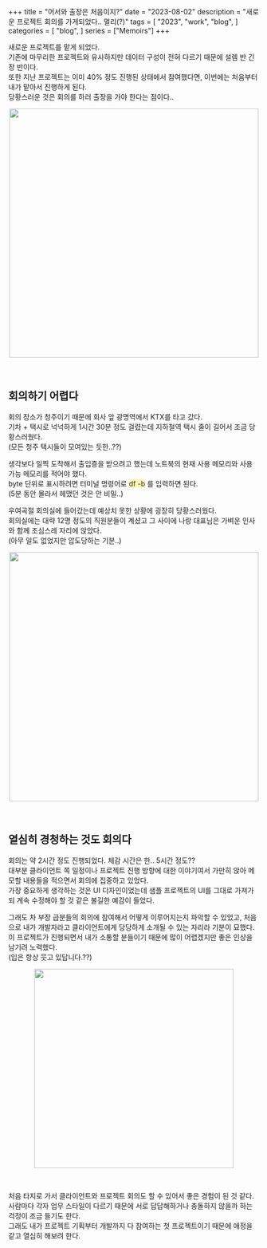 +++
title = "어서와 출장은 처음이지?"
date = "2023-08-02"
description = "새로운 프로젝트 회의를 가게되었다.. 멀리(?)"
tags = [
    "2023",
    "work",
    "blog",
]
categories = [
    "blog",
]
series = ["Memoirs"]
+++

새로운 프로젝트를 맡게 되었다. <br> 기존에 마무리한 프로젝트와 유사하지만 데이터 구성이 전혀 다르기 때문에 설렘 반 긴장 반이다. <br> 또한 지난 프로젝트는 이미 40% 정도 진행된 상태에서 참여했다면, 이번에는 처음부터 내가 맡아서 진행하게 된다. <br> 당황스러운 것은 회의를 하러 출장을 가야 한다는 점이다..

<p align="center"><img src="https://github.com/kmseunh/react-quiz/assets/105186724/7f1cd473-2b7b-4eb8-90dd-206975f4ca65" width="500"></p>

<!--more-->

<br>

## 회의하기 어렵다

회의 장소가 청주이기 때문에 회사 앞 광명역에서 KTX를 타고 갔다. <br> 기차 + 택시로 넉넉하게 1시간 30분 정도 걸렸는데 지하철역 택시 줄이 길어서 조금 당황스러웠다. <br> (모든 청주 택시들이 모여있는 듯한..??)

생각보다 일찍 도착해서 출입증을 받으려고 했는데 노트북의 현재 사용 메모리와 사용 가능 메모리를 적어야 했다. <br> byte 단위로 표시하려면 터미널 명령어로 <span style='color: #2D3748; background-color: #fff5b1'>df -b</span> 를 입력하면 된다. <br> (5분 동안 몰라서 헤맸던 것은 안 비밀..)

우여곡절 회의실에 들어갔는데 예상치 못한 상황에 굉장히 당황스러웠다. <br> 회의실에는 대략 12명 정도의 직원분들이 계셨고 그 사이에 나랑 대표님은 가벼운 인사와 함께 조심스레 자리에 앉았다. <br> (아무 일도 없었지만 압도당하는 기분..)
<p align="center"><img src="https://github.com/kmseunh/react-memo/assets/105186724/5609625c-17dc-4c76-b7cb-f4cdb350cb3f" width="500"></p>

&nbsp;

## 열심히 경청하는 것도 회의다

회의는 약 2시간 정도 진행되었다. 체감 시간은 한.. 5시간 정도?? <br> 대부분 클라이언트 쪽 일정이나 프로젝트 진행 방향에 대한 이야기여서 가만히 앉아 메모할 내용들을 적으면서 회의에 집중하고 있었다. <br> 가장 중요하게 생각하는 것은 UI 디자인이었는데 샘플 프로젝트의 UI를 그대로 가져가되 계속 수정해야 할 것 같은 불길한 예감이 들었다.

그래도 차 부장 급분들의 회의에 참여해서 어떻게 이루어지는지 파악할 수 있었고, 처음으로 내가 개발자라고 클라이언트에게 당당하게 소개될 수 있는 자리라 기분이 묘했다. <br> 이 프로젝트가 진행되면서 내가 소통할 분들이기 때문에 많이 어렵겠지만 좋은 인상을 남기려 노력했다. <br> (입은 항상 웃고 있답니다.??)
<br>

<p align="center"><img src="https://github.com/kmseunh/css-design-tools/assets/105186724/2794ac4a-1a4c-4c38-82a4-5ff5d6963733" width="400"></p>

<br>

처음 타지로 가서 클라이언트와 프로젝트 회의도 할 수 있어서 좋은 경험이 된 것 같다. <br> 사람마다 각자 업무 스타일이 다르기 때문에 서로 답답해하거나 충돌하지 않을까 하는 걱정이 조금 들기도 한다. <br> 그래도 내가 프로젝트 기획부터 개발까지 다 참여하는 첫 프로젝트이기 때문에 애정을 같고 열심히 해보려 한다.
